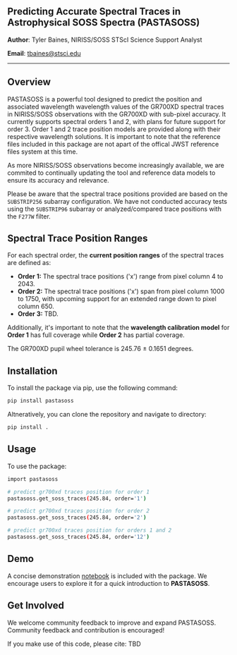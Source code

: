 ## **Predicting Accurate Spectral Traces in Astrophysical SOSS Spectra** (PASTASOSS)

**Author**: Tyler Baines, NIRISS/SOSS STScI Science Support Analyst 

**Email**: tbaines@stsci.edu

----

## Overview

PASTASOSS is a powerful tool designed to predict the position and associated wavelength wavelength values of the GR700XD spectral traces in NIRISS/SOSS observations with the GR700XD with sub-pixel accuracy. It currently supports spectral orders 1 and 2, with plans for future support for order 3. Order 1 and 2 trace position models are provided along with their respective wavelength solutions. It is important to note that the reference files included in this package are not apart of the offical JWST reference files system at this time. 

As more NIRISS/SOSS observations become increasingly available, we are commited to continually updating the tool and reference data models to ensure its accuracy and relevance. 

Please be aware that the spectral trace positions provided are based on the `SUBSTRIP256` subarray configuration. We have not conducted accuracy tests using the `SUBSTRIP96` subarray or analyzed/compared trace positions with the `F277W` filter.

## Spectral Trace Position Ranges

For each spectral order, the **current position ranges** of the spectral traces are defined as:

- **Order 1:** The spectral trace positions ('x') range from pixel column 4 to 2043.
- **Order 2:** The spectral trace positions ('x') span from pixel column 1000 to 1750, with upcoming support for an extended range down to pixel column 650.
- **Order 3:** TBD.

Additionally, it's important to note that the **wavelength calibration model** for **Order 1** has full coverage while **Order 2** has partial coverage. 

The GR700XD pupil wheel tolerance is 245.76 $\pm$ 0.1651 degrees.

## Installation

To install the package via pip, use the following command:

```bash
pip install pastasoss
```

Altneratively, you can clone the repository and navigate to directory:

```bash
pip install .
```

## Usage

To use the package:

```bash
import pastasoss

# predict gr700xd traces position for order 1
pastasoss.get_soss_traces(245.84, order='1')

# predict gr700xd traces position for order 2
pastasoss.get_soss_traces(245.84, order='2')

# predict gr700xd traces position for orders 1 and 2
pastasoss.get_soss_traces(245.84, order='12')
```

## Demo

A concise demonstration [notebook](https://github.com/tbainesUA/pastasoss/blob/develop/notebooks/pastasoss_demo.ipynb) is included with the package. We encourage users to explore it for a quick introduction to **PASTASOSS**. 


## Get Involved

We welcome community feedback to improve and expand PASTASOSS. 
Community feedback  and contribution is encouraged! 


If you make use of this code, please cite: TBD